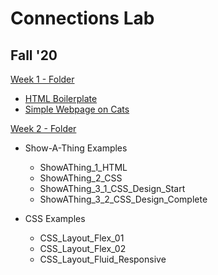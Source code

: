 # Connections Lab
## Fall '20

[Week 1 - Folder](https://github.com/MathuraMG/IMA-Low-Res-Connections-Lab/tree/master/Week_1)
* [HTML Boilerplate](https://github.com/MathuraMG/IMA-Low-Res-Connections-Lab/tree/master/Week_1/HTML%20Boilerplate)
* [Simple Webpage on Cats](https://github.com/MathuraMG/IMA-Low-Res-Connections-Lab/tree/master/Week_1/Simple_Cat_Page)


[Week 2 - Folder](https://github.com/MathuraMG/IMA-Low-Res-Connections-Lab/tree/master/Week_2)
* Show-A-Thing Examples
  * ShowAThing_1_HTML
  * ShowAThing_2_CSS
  * ShowAThing_3_1_CSS_Design_Start
  * ShowAThing_3_2_CSS_Design_Complete

* CSS Examples
  * CSS_Layout_Flex_01
  * CSS_Layout_Flex_02
  * CSS_Layout_Fluid_Responsive

